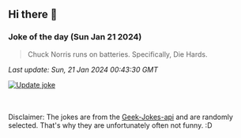 ## Hi there 👋

### Joke of the day (Sun Jan 21 2024)
<!-- joke -->
>Chuck Norris runs on batteries. Specifically, Die Hards.
<!-- /joke -->

*Last update: Sun, 21 Jan 2024 00:43:30 GMT*

[![Update joke](https://github.com/nclskfm/nclskfm/actions/workflows/joke.yml/badge.svg)](https://github.com/nclskfm/nclskfm/actions/workflows/joke.yml)

<br><br>
Disclaimer: The jokes are from the [Geek-Jokes-api](https://github.com/sameerkumar18/geek-joke-api) and are randomly selected. That's why they are unfortunately often not funny. :D
